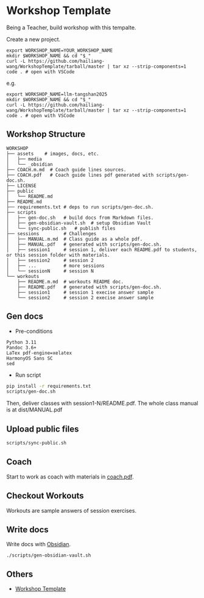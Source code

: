 # Workshop Template

Being a Teacher, build workshop with this tempalte.

Create a new project.

```
export WORKSHOP_NAME=YOUR_WORKSHOP_NAME
mkdir $WORKSHOP_NAME && cd "$_"
curl -L https://github.com/hailiang-wang/WorkshopTemplate/tarball/master | tar xz --strip-components=1
code . # open with VSCode
```

e.g.

```
export WORKSHOP_NAME=llm-tangshan2025
mkdir $WORKSHOP_NAME && cd "$_"
curl -L https://github.com/hailiang-wang/WorkshopTemplate/tarball/master | tar xz --strip-components=1
code . # open with VSCode
```

## Workshop Structure

```
WORKSHOP
├── assets    # images, docs, etc.
│   ├── media
│   └── _obsidian
├── COACH.m.md  # Coach guide lines sources.
├── COACH.pdf   # Coach guide lines pdf generated with scripts/gen-doc.sh.
├── LICENSE
├── public
│   └── README.md
├── README.md
├── requirements.txt # deps to run scripts/gen-doc.sh.
├── scripts
│   ├── gen-doc.sh   # build docs from Markdown files.
│   ├── gen-obsidian-vault.sh  # setup Obsidian Vault
│   └── sync-public.sh   # publish files
├── sessions         # Challenges 
│   ├── MANUAL.m.md  # Class guide as a whole pdf.
│   ├── MANUAL.pdf   # generated with scripts/gen-doc.sh.
│   ├── session1     # session 1, deliver each README.pdf to students, or this session folder with materials.
│   ├── session2     # session 2
│   ├── ...          # more sessions
│   └── sessionN     # session N
└── workouts
    ├── README.m.md  # workouts README doc.
    ├── README.pdf   # generated with scripts/gen-doc.sh.
    ├── session1     # session 1 execise answer sample
    └── session2     # session 2 execise answer sample
```

## Gen docs

* Pre-conditions

```
Python 3.11
Pandoc 3.6+
LaTex pdf-engine=xelatex
HarmonyOS Sans SC
sed
```

* Run script

```bash
pip install -r requirements.txt
scripts/gen-doc.sh
```

Then, deliver classes with session1-N/README.pdf. The whole class manual is at dist/MANUAL.pdf

## Upload public files

```bash
scripts/sync-public.sh
```

## Coach

Start to work as coach with materials in [coach.pdf](./coach.pdf).


## Checkout Workouts

Workouts are sample answers of session exercises.

## Write docs

Write docs with [Obsidian](https://obsidian.md/).

```
./scripts/gen-obsidian-vault.sh
```

## Others

* [Workshop Template](https://github.com/hailiang-wang/WorkshopTemplate)